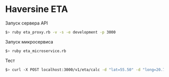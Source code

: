 # Haversine ETA

Запуск сервера API

```bash
$> ruby eta_proxy.rb -v -s -e development -p 3000
```

Запуск микросервиса

```bash
$> ruby eta_microservice.rb
```

Тест
```bash
$> curl -X POST localhost:3000/v1/eta/calc -d "lat=55.50" -d "long=20.70"
```

